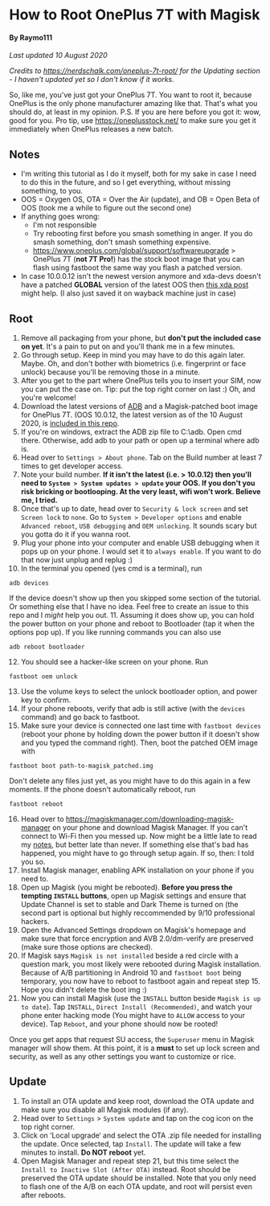 # How to Root OnePlus 7T with Magisk
#### By Raymo111
*Last updated 10 August 2020*

*Credits to https://nerdschalk.com/oneplus-7t-root/ for the Updating section - I haven't updated yet so I don't know if it works.*

So, like me, you've just got your OnePlus 7T. You want to root it, because OnePlus is the only phone manufacturer amazing like that. That's what you should do, at least in my opinion. P.S. If you are here before you got it: wow, good for you. Pro tip, use https://oneplusstock.net/ to make sure you get it immediately when OnePlus releases a new batch.

## Notes
- I'm writing this tutorial as I do it myself, both for my sake in case I need to do this in the future, and so I get everything, without missing something, to you.
- OOS = Oxygen OS, OTA = Over the Air (update), and OB = Open Beta of OOS (took me a while to figure out the second one)
- If anything goes wrong:
  - I'm not responsible
  - Try rebooting first before you smash something in anger. If you do smash something, don't smash something expensive.
  - https://www.oneplus.com/global/support/softwareupgrade > OnePlus 7T (**not 7T Pro!**) has the stock boot image that you can flash using fastboot the same way you flash a patched version.
 - In case 10.0.0.12 isn't the newest version anymore and xda-devs doesn't have a patched **GLOBAL** version of the latest OOS then [this xda post](https://forum.xda-developers.com/showpost.php?p=81277507&postcount=613) might help. (I also just saved it on wayback machine just in case)

## Root
1. Remove all packaging from your phone, but **don't put the included case on yet**. It's a pain to put on and you'll thank me in a few minutes.
2. Go through setup. Keep in mind you may have to do this again later. Maybe. Oh, and don't bother with biometrics (i.e. fingerprint or face unlock) because you'll be removing those in a minute.
3. After you get to the part where OnePlus tells you to insert your SIM, now you can put the case on. Tip: put the top right corner on last :) Oh, and you're welcome!
4. Download the latest versions of [ADB](https://developer.android.com/studio/releases/platform-tools) and a Magisk-patched boot image for OnePlus 7T. (OOS 10.0.12, the latest version as of the 10 August 2020, is [included in this repo](https://github.com/Raymo111/oneplus-7t-root/raw/master/Magisk-patched%20OOS_10_0_12.img).
5. If you're on windows, extract the ADB zip file to C:\adb. Open cmd there. Otherwise, add adb to your path or open up a terminal where adb is.
6. Head over to `Settings > About phone`. Tab on the Build number at least 7 times to get developer access.
7. Note your build number. **If it isn't the latest (i.e. > 10.0.12) then you'll need to `System > System updates > update` your OOS. If you don't you risk bricking or bootlooping. At the very least, wifi won't work. Believe me, I tried.**
8. Once that's up to date, head over to `Security & lock screen` and set `Screen lock` to `none`. Go to `System > Developer options` and enable `Advanced reboot`, `USB debugging` and `OEM unlocking`. It sounds scary but you gotta do it if you wanna root.
9. Plug your phone into your computer and enable USB debugging when it pops up on your phone. I would set it to `always enable`. If you want to do that now just unplug and replug :)
10. In the terminal you opened (yes cmd is a terminal), run
```
adb devices
```
If the device doesn't show up then you skipped some section of the tutorial. Or something else that I have no idea. Feel free to create an issue to this repo and I *might* help you out.
11. Assuming it does show up, you can hold the power button on your phone and reboot to Bootloader (tap it when the options pop up). If you like running commands you can also use
```
adb reboot bootloader
```
12. You should see a hacker-like screen on your phone. Run
```
fastboot oem unlock
```
13. Use the volume keys to select the unlock bootloader option, and power key to confirm.
14. If your phone reboots, verify that adb is still active (with the `devices` command) and go back to fastboot.
15. Make sure your device is connected one last time with `fastboot devices` (reboot your phone by holding down the power button if it doesn't show and you typed the command right). Then, boot the patched OEM image with
```
fastboot boot path-to-magisk_patched.img
```
Don't delete any files just yet, as you might have to do this again in a few moments. If the phone doesn't automatically reboot, run
```
fastboot reboot
```
16. Head over to https://magiskmanager.com/downloading-magisk-manager on your phone and download Magisk Manager. If you can't connect to Wi-Fi then you messed up. Now might be a little late to read my [notes](#Notes), but better late than never. If something else that's bad has happened, you might have to go through setup again. If so, then: I told you so.
17. Install Magisk manager, enabling APK installation on your phone if you need to.
18. Open up Magisk (you might be rebooted). **Before you press the tempting `INSTALL` buttons**, open up Magisk settings and ensure that Update Channel is set to stable and Dark Theme is turned on (the second part is optional but highly reccommended by 9/10 professional hackers.
19. Open the Advanced Settings dropdown on Magisk's homepage and make sure that force encryption and AVB 2.0/dm-verify are preserved (make sure those options are checked).
20. If Magisk says `Magisk is not installed` beside a red circle with a question mark, you most likely were rebooted during Magisk installation. Because of A/B partitioning in Android 10 and `fastboot boot` being temporary, you now have to reboot to fastboot again and repeat step 15. Hope you didn't delete the boot img :)
21. Now you can install Magisk (use the `INSTALL` button beside `Magisk is up to date`). Tap `INSTALL`, `Direct Install (Recommended)`, and watch your phone enter hacking mode (You might have to `ALLOW` access to your device). Tap `Reboot`, and your phone should now be rooted!

Once you get apps that request SU access, the `Superuser` menu in Magisk manager will show them.
At this point, it is a **must** to set up lock screen and security, as well as any other settings you want to customize or rice.

## Update
1. To install an OTA update and keep root, download the OTA update and make sure you disable all Magisk modules (if any).
2. Head over to `Settings` > `System update` and tap on the cog icon on the top right corner.
3. Click on ‘Local upgrade‘ and select the OTA .zip file needed for installing the update. Once selected, tap `Install`. The update will take a few minutes to install. **Do NOT reboot** yet.
5. Open Magisk Manager and repeat step 21, but this time select the `Install to Inactive Slot (After OTA)` instead. Root should be preserved the OTA update should be installed. Note that you only need to flash one of the A/B on each OTA update, and root will persist even after reboots.
